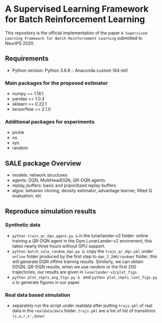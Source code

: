 # A Supervised Learning Framework for Batch Reinforcement Learning
This repository is the official implementation of the paper `A Supervised Learning Framework for Batch Reinforcement Learning` submitted to NeurIPS 2020.

## Requirements
- Python version: Python 3.6.8 :: Anaconda custom (64-bit)
### Main packages for the proposed estimator
- numpy == 1.18.1
- pandas == 1.0.3
- sklearn == 0.22.1
- tensorflow == 2.1.0
### Additional packages for experiments
- pickle
- os
- sys
- random

## SALE package Overview
- models: network structures
- agents: DQN, MultiHeadDQN, QR-DQN agents
- replay_buffers: basic and priporitized replay buffers
- algos: behavior cloning, density estimator, advantage learner, fitted Q evaluation, etc

## Reproduce simulation results
### Synthetic data
- ```python train_qr_dqn_agent.py &``` in the lunarlander-v2 folder: online training a QR-DQN agent in the Gym LunarLander-v2 enviroment, this takes nearly three hours without GPU support. 
- ```python batch_sale_random_dqn.py &```: copy the `trajs_qr_dqn.pkl` under `online` folder produced by the first step to  `dqn_2_200/random/` folder, this will generate DQN offline training results. Similarly, we can obtain DDQN, QR-DQN results, when we use random or the first 200 trajectories, our results are given in `lunarlander-v2/plot_figs`.
-  ```python plot_ckpts_avg_figs.py & ``` and ```python plot_ckpts_last_figs.py &``` to generate figures in our paper.
### Real data based simulation
- separately run the script under realdata after putting `trajs.pkl` of real data in the `realdata/data` folder. `trajs.pkl` are a list of list of transitions `(s,a,r,s',done)`
